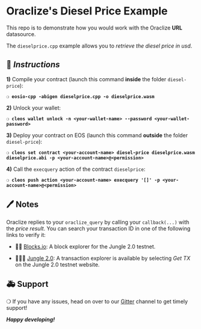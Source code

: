 # Oraclize's Diesel Price Example

This repo is to demonstrate how you would work with the Oraclize **URL** datasource.

The `dieselprice.cpp` example allows you to *retrieve the diesel price in usd*.

## :page_with_curl: *Instructions*

**1)** Compile your contract (launch this command **inside** the folder `diesel-price`):

**`❍ eosio-cpp -abigen dieselprice.cpp -o dieselprice.wasm`**

**2)** Unlock your wallet:

**`❍ cleos wallet unlock -n <your-wallet-name> --password <your-wallet-password>`**

**3)** Deploy your contract on EOS (launch this command **outside** the folder `diesel-price`):

**`❍ cleos set contract <your-account-name> diesel-price dieselprice.wasm dieselprice.abi -p <your-account-name>@<permission>`**

**4)** Call the `execquery` action of the contract `dieselprice`:

**`❍ cleos push action <your-account-name> execquery '[]' -p <your-account-name>@<permission>`**

## :pen: Notes

Oraclize replies to your `oraclize_query` by calling your `callback(...)` with the *price result*.
You can search your transaction ID in one of the following links to verify it:

* :mag_right::ledger: [Blocks.io](https://jungle.bloks.io/): A block explorer for the Jungle 2.0 testnet.

* :palm_tree::lion::palm_tree: [Jungle 2.0](https://monitor.jungletestnet.io/#home): A transaction explorer is available by selecting *Get TX* on the Jungle 2.0 testnet website.

## :ambulance: Support

❍  If you have any issues, head on over to our [Gitter](https://gitter.im/oraclize/eos-api) channel to get timely support!

***Happy developing!***
